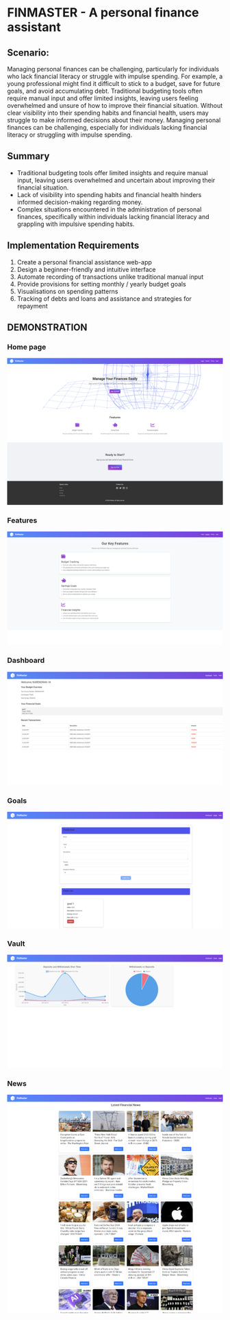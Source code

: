 # FINMASTER - A personal finance assistant


## Scenario:
Managing personal finances can be challenging, particularly for individuals
who lack financial literacy or struggle with impulse spending. For example, a
young professional might find it difficult to stick to a budget, save for future
goals, and avoid accumulating debt. Traditional budgeting tools often require
manual input and offer limited insights, leaving users feeling overwhelmed
and unsure of how to improve their financial situation. Without clear visibility
into their spending habits and financial health, users may struggle to make
informed decisions about their money. Managing personal finances can be
challenging, especially for individuals lacking financial literacy or struggling
with impulse spending.

## Summary
* Traditional budgeting tools offer limited insights and require manual input,
leaving users overwhelmed and uncertain about improving their financial
situation.
* Lack of visibility into spending habits and financial health hinders informed
decision-making regarding money.
* Complex situations encountered in the administration of personal finances,
specifically within individuals lacking financial literacy and grappling with
impulsive spending habits.

## Implementation Requirements
1. Create a personal financial assistance web-app
2. Design a beginner-friendly and intuitive interface
3. Automate recording of transactions unlike traditional manual input
4. Provide provisions for setting monthly / yearly budget goals
5. Visualisations on spending patterns
6. Tracking of debts and loans and assistance and strategies for repayment

## DEMONSTRATION

### Home page
![HOME-PAGE](./images/homepage.png)

### Features
![FEATURES](./images/features.png)

### Dashboard
![DASHBOARD](./images/dashboard.png)

### Goals
![GOALS](./images/goals.png)

### Vault
![VAULT](./images/vault.png)

### News
![NEWS](./images/news.png)